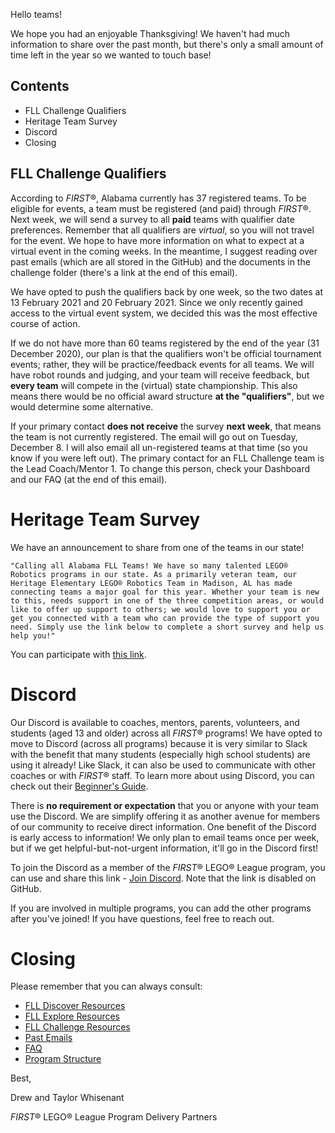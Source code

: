 Hello teams!

We hope you had an enjoyable Thanksgiving! We haven't had much information to share over the past month, but there's only a small amount of time left in the year so we wanted to touch base!

## Contents

- FLL Challenge Qualifiers
- Heritage Team Survey
- Discord
- Closing


## FLL Challenge Qualifiers

According to *FIRST*®, Alabama currently has 37 registered teams. To be eligible for events, a team must be registered (and paid) through *FIRST*®. Next week, we will send a survey to all **paid** teams with qualifier date preferences. Remember that all qualifiers are *virtual*, so you will not travel for the event. We hope to have more information on what to expect at a virtual event in the coming weeks. In the meantime, I suggest reading over past emails (which are all stored in the GitHub) and the documents in the challenge folder (there's a link at the end of this email).

We have opted to push the qualifiers back by one week, so the two dates at 13 February 2021 and 20 February 2021. Since we only recently gained access to the virtual event system, we decided this was the most effective course of action.

If we do not have more than 60 teams registered by the end of the year (31 December 2020), our plan is that the qualifiers won't be official tournament events; rather, they will be practice/feedback events for all teams. We will have robot rounds and judging, and your team will receive feedback, but **every team** will compete in the (virtual) state championship. This also means there would be no official award structure **at the "qualifiers"**, but we would determine some alternative.

If your primary contact **does not receive** the survey **next week**, that means the team is not currently registered. The email will go out on Tuesday, December 8. I will also email all un-registered teams at that time (so you know if you were left out). The primary contact for an FLL Challenge team is the Lead Coach/Mentor 1. To change this person, check your Dashboard and our FAQ (at the end of this email).


# Heritage Team Survey

We have an announcement to share from one of the teams in our state!

    "Calling all Alabama FLL Teams! We have so many talented LEGO® Robotics programs in our state. As a primarily veteran team, our Heritage Elementary LEGO® Robotics Team in Madison, AL has made connecting teams a major goal for this year. Whether your team is new to this, needs support in one of the three competition areas, or would like to offer up support to others; we would love to support you or get you connected with a team who can provide the type of support you need. Simply use the link below to complete a short survey and help us help you!"
    
You can participate with [this link](https://tinyurl.com/alabamafllconnect).


# Discord

Our Discord is available to coaches, mentors, parents, volunteers, and students (aged 13 and older) across all *FIRST*® programs! We have opted to move to Discord (across all programs) because it is very similar to Slack with the benefit that many students (especially high school students) are using it already! Like Slack, it can also be used to communicate with other coaches or with *FIRST*® staff. To learn more about using Discord, you can check out their [Beginner's Guide](https://support.discord.com/hc/en-us/articles/360045138571).

There is **no requirement or expectation** that you or anyone with your team use the Discord. We are simplify offering it as another avenue for members of our community to receive direct information. One benefit of the Discord is early access to information! We only plan to email teams once per week, but if we get helpful-but-not-urgent information, it'll go in the Discord first!
 
To join the Discord as a member of the *FIRST*® LEGO® League program, you can use and share this link - [Join Discord](). Note that the link is disabled on GitHub.
 
If you are involved in multiple programs, you can add the other programs after you've joined! If you have questions, feel free to reach out.


# Closing

Please remember that you can always consult:

- [FLL Discover Resources](https://github.com/drewwhis/alabama-first-lego-league/blob/main/2020-2021/discover)
- [FLL Explore Resources](https://github.com/drewwhis/alabama-first-lego-league/blob/main/2020-2021/explore)
- [FLL Challenge Resources](https://github.com/drewwhis/alabama-first-lego-league/tree/master/2020-2021/challenge)
- [Past Emails](https://github.com/drewwhis/alabama-first-lego-league/tree/master/2020-2021/email-blasts)
- [FAQ](https://github.com/drewwhis/alabama-first-lego-league/wiki/Frequently-Asked-Questions)
- [Program Structure](https://github.com/drewwhis/alabama-first-lego-league/tree/master/2020-2021/program-structure.md)


Best,

Drew and Taylor Whisenant

*FIRST*® LEGO® League Program Delivery Partners